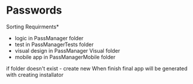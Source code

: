 # Passwords

Sorting Requirments*
- logic in PassManager folder
- test in PassManagerTests folder
- visual design in PassManager Visual folder
- mobile app in PassManagerMobile folder

if folder doesn't exist - create new
When finish final app will be generated with creating installator
